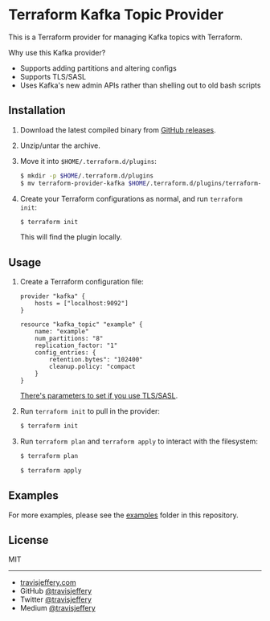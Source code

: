 # Terraform Kafka Topic Provider

This is a Terraform provider for managing Kafka topics with
Terraform.

Why use this Kafka provider?

- Supports adding partitions and altering configs
- Supports TLS/SASL
- Uses Kafka's new admin APIs rather than shelling out to old bash scripts

## Installation

1. Download the latest compiled binary from [GitHub releases](https://github.com/travisjeffery/terraform-provider-kafka/releases).

1. Unzip/untar the archive.

1. Move it into `$HOME/.terraform.d/plugins`:

    ```sh
    $ mkdir -p $HOME/.terraform.d/plugins
    $ mv terraform-provider-kafka $HOME/.terraform.d/plugins/terraform-provider-kafka
    ```

1. Create your Terraform configurations as normal, and run `terraform init`:

    ```sh
    $ terraform init
    ```

    This will find the plugin locally.


## Usage

1. Create a Terraform configuration file:

    ```hcl
	provider "kafka" {
		hosts = ["localhost:9092"]
	}

	resource "kafka_topic" "example" {
		name: "example"
		num_partitions: "8"
		replication_factor: "1"
		config_entries: {
			retention.bytes": "102400"
			cleanup.policy: "compact
		}
	}
    ```

    [There's parameters to set if you use TLS/SASL](https://github.com/travisjeffery/terraform-provider-kafka/blob/58dfc2e47748eb6a4f817a3e93d9848c1668c164/topic/provider.go#L18-L46).

1. Run `terraform init` to pull in the provider:

    ```sh
    $ terraform init
    ```

1. Run `terraform plan` and `terraform apply` to interact with the filesystem:

    ```sh
    $ terraform plan

    $ terraform apply
    ```

## Examples

For more examples, please see the [examples](https://github.com/travisjeffery/terraform-provider-kafka/tree/master/examples) folder in this
repository.

## License

MIT

---

- [travisjeffery.com](http://travisjeffery.com)
- GitHub [@travisjeffery](https://github.com/travisjeffery)
- Twitter [@travisjeffery](https://twitter.com/travisjeffery)
- Medium [@travisjeffery](https://medium.com/@travisjeffery)
